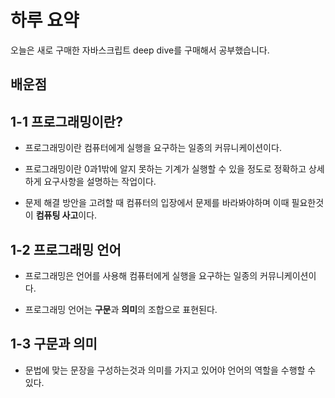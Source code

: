 # 하루 요약
오늘은 새로 구매한 자바스크립트 deep dive를 구매해서 공부했습니다.
## 배운점
## 1-1 프로그래밍이란?
- 프로그래밍이란 컴퓨터에게 실행을 요구하는 일종의 커뮤니케이션이다.

- 프로그래밍이란 0과1밖에 알지 못하는 기계가 실행할 수 있을 정도로
정확하고 상세하게 요구사항을 설명하는 작업이다.
- 문제 해결 방안을 고려할 때 컴퓨터의 입장에서 문제를 바라봐야하며
이때 필요한것이 **컴퓨팅 사고**이다.

## 1-2 프로그래밍 언어
- 프로그래밍은 언어를 사용해 컴퓨터에게 실행을 요구하는 일종의 커뮤니케이션이다.

- 프로그래밍 언어는 **구문**과 **의미**의 조합으로 표현된다.

## 1-3 구문과 의미
- 문법에 맞는 문장을 구성하는것과 의미를 가지고 있어야 언어의 역할을 수행할 수 있다.


 
 